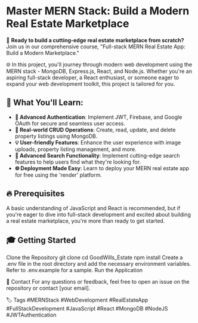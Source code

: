 # Master MERN Stack: Build a Modern Real Estate Marketplace

🚀 **Ready to build a cutting-edge real estate marketplace from scratch?** Join us in our comprehensive course, "Full-stack MERN Real Estate App: Build a Modern Marketplace."


🌐 In this project, you'll journey through modern web development using the MERN stack - MongoDB, Express.js, React, and Node.js. Whether you're an aspiring full-stack developer, a React enthusiast, or someone eager to expand your web development toolkit, this project is tailored for you.

## 📌 What You'll Learn:

- **🔑 Advanced Authentication**: Implement JWT, Firebase, and Google OAuth for secure and seamless user access.
- **🏡 Real-world CRUD Operations**: Create, read, update, and delete property listings using MongoDB.
- **💡 User-friendly Features**: Enhance the user experience with image uploads, property listing management, and more.
- **🚀 Advanced Search Functionality**: Implement cutting-edge search features to help users find what they're looking for.
- **🌐 Deployment Made Easy**: Learn to deploy your MERN real estate app for free using the 'render' platform.

## 🔥 Prerequisites

A basic understanding of JavaScript and React is recommended, but if you're eager to dive into full-stack development and excited about building a real estate marketplace, you're more than ready to get started.

## 🎓 Getting Started

  Clone the Repository
   git clone 
   cd GoodWills_Estate
   npm install
   Create a .env file in the root directory and add the necessary environment variables. Refer to .env.example for a sample.
   Run the Application

💬 Contact
For any questions or feedback, feel free to open an issue on the repository or contact [your email].

🏷️ Tags
#MERNStack #WebDevelopment #RealEstateApp #FullStackDevelopment #JavaScript #React #MongoDB #NodeJS #JWTAuthentication
